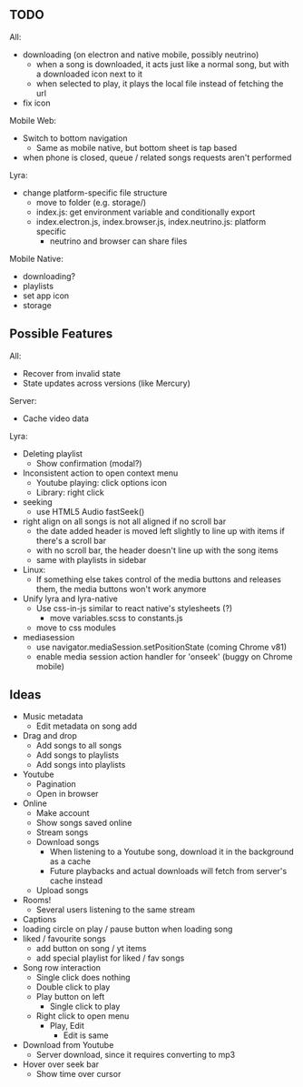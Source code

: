 ## TODO

All:

- downloading (on electron and native mobile, possibly neutrino)
  - when a song is downloaded, it acts just like a normal song, but with a downloaded icon next to it
  - when selected to play, it plays the local file instead of fetching the url
- fix icon

Mobile Web:

- Switch to bottom navigation
  - Same as mobile native, but bottom sheet is tap based
- when phone is closed, queue / related songs requests aren't performed

Lyra:

- change platform-specific file structure
  - move to folder (e.g. storage/)
  - index.js: get environment variable and conditionally export
  - index.electron.js, index.browser.js, index.neutrino.js: platform specific
    - neutrino and browser can share files

Mobile Native:

- downloading?
- playlists
- set app icon
- storage

## Possible Features

All:

- Recover from invalid state
- State updates across versions (like Mercury)

Server:

- Cache video data

Lyra:

- Deleting playlist
  - Show confirmation (modal?)
- Inconsistent action to open context menu
  - Youtube playing: click options icon
  - Library: right click
- seeking
  - use HTML5 Audio fastSeek()
- right align on all songs is not all aligned if no scroll bar
  - the date added header is moved left slightly to line up with items if there's a scroll bar
  - with no scroll bar, the header doesn't line up with the song items
  - same with playlists in sidebar
- Linux:
  - If something else takes control of the media buttons and releases them, the media buttons won't work anymore
- Unify lyra and lyra-native
  - Use css-in-js similar to react native's stylesheets (?)
    - move variables.scss to constants.js
  - move to css modules
- mediasession
  - use navigator.mediaSession.setPositionState (coming Chrome v81)
  - enable media session action handler for 'onseek' (buggy on Chrome mobile)

## Ideas

- Music metadata
  - Edit metadata on song add
- Drag and drop
  - Add songs to all songs
  - Add songs to playlists
  - Add songs into playlists
- Youtube
  - Pagination
  - Open in browser
- Online
  - Make account
  - Show songs saved online
  - Stream songs
  - Download songs
    - When listening to a Youtube song, download it in the background as a cache
    - Future playbacks and actual downloads will fetch from server's cache instead
  - Upload songs
- Rooms!
  - Several users listening to the same stream
- Captions
- loading circle on play / pause button when loading song
- liked / favourite songs
  - add button on song / yt items
  - add special playlist for liked / fav songs
- Song row interaction
  - Single click does nothing
  - Double click to play
  - Play button on left
    - Single click to play
  - Right click to open menu
    - Play, Edit
      - Edit is same
- Download from Youtube
  - Server download, since it requires converting to mp3
- Hover over seek bar
  - Show time over cursor
